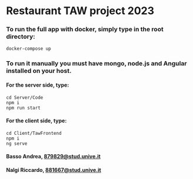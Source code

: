 # Restaurant TAW project 2023
### To run the full app with docker, simply type in the root directory:
``` 
docker-compose up
``` 

### To run it manually you must have mongo, node.js and Angular installed on your host.
#### For the server side, type:
``` 
cd Server/Code
npm i
npm run start
``` 
#### For the client side, type:
``` 
cd Client/TawFrontend
npm i
ng serve
```
#### Basso Andrea, 879829@stud.unive.it
#### Nalgi Riccardo, 881667@stud.unive.it


